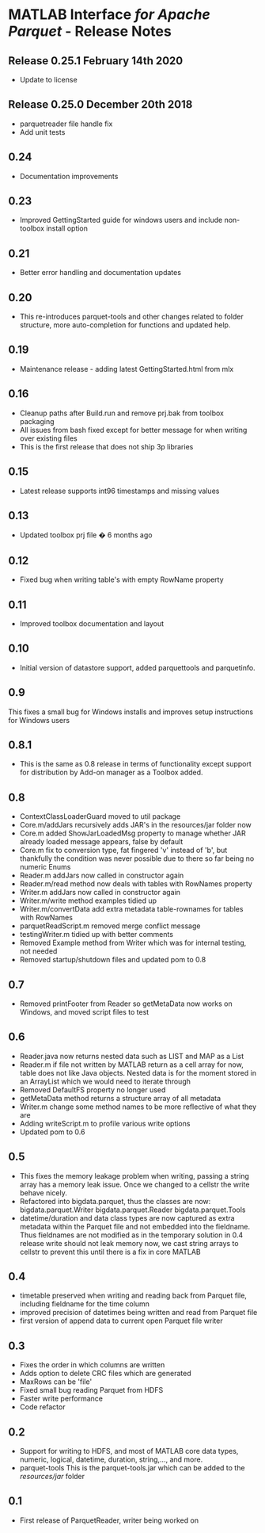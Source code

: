 #  MATLAB Interface *for Apache Parquet* - Release Notes

## Release 0.25.1 February 14th 2020
* Update to license

## Release 0.25.0 December 20th 2018
* parquetreader file handle fix
* Add unit tests

## 0.24
- Documentation improvements

## 0.23
- Improved GettingStarted guide for windows users and include non-toolbox install option

## 0.21
- Better error handling and documentation updates

## 0.20
- This re-introduces parquet-tools and other changes related to folder structure, more auto-completion for functions and updated help.

## 0.19
 - Maintenance release - adding latest GettingStarted.html from mlx

## 0.16
- Cleanup paths after Build.run and remove prj.bak from toolbox packaging
- All issues from bash fixed except for better message for when writing over existing files
- This is the first release that does not ship 3p libraries

## 0.15   
- Latest release supports int96 timestamps and  missing values

## 0.13
- Updated toolbox prj file � 6 months ago

## 0.12
- Fixed bug when writing table's with empty RowName property

## 0.11
- Improved toolbox documentation and layout

## 0.10
- Initial version of datastore support, added parquettools and parquetinfo.

## 0.9
This fixes a small bug for Windows installs and improves setup instructions
for Windows users

## 0.8.1
- This is the same as 0.8 release in terms of functionality except support for
distribution by Add-on manager as a Toolbox added.

## 0.8
- ContextClassLoaderGuard moved to util package
- Core.m/addJars recursively adds JAR's in the resources/jar folder now
- Core.m added ShowJarLoadedMsg property to manage whether JAR already loaded message appears, false by default
- Core.m fix to conversion type, fat fingered 'v' instead of 'b', but thankfully the condition was never possible due to there so far being no numeric Enums
- Reader.m addJars now called in constructor again
- Reader.m/read method now deals with tables with RowNames property
- Writer.m addJars now called in constructor again
- Writer.m/write method examples tidied up
- Writer.m/convertData add extra metadata table-rownames for tables with RowNames
- parquetReadScript.m removed merge conflict message
- testingWriter.m tidied up with better comments
- Removed Example method from Writer which was for internal testing, not needed
- Removed startup/shutdown files and updated pom to 0.8

## 0.7
- Removed printFooter from Reader so getMetaData now works on Windows, and moved
 script files to test

## 0.6
- Reader.java now returns nested data such as LIST and MAP as a List
- Reader.m if file not written by MATLAB return as a cell array for now, table
does not like Java objects. Nested data is for the moment stored in an
ArrayList which we would need to iterate through
- Removed DefaultFS property no longer used
- getMetaData method returns a structure array of all metadata
- Writer.m change some method names to be more reflective of what they are
- Adding writeScript.m to profile various write options
- Updated pom to 0.6

## 0.5
- This fixes the memory leakage problem when writing, passing a string array
has a memory leak issue. Once we changed to a cellstr the write behave nicely.
- Refactored into bigdata.parquet, thus the classes are now:
    bigdata.parquet.Writer
    bigdata.parquet.Reader
    bigdata.parquet.Tools
- datetime/duration and data class types are now captured as extra metadata
within the Parquet file and not embedded into the fieldname.
Thus fieldnames are not modified as in the temporary solution in 0.4 release
write should not leak memory now, we cast string arrays to cellstr to
prevent this until there is a fix in core MATLAB

## 0.4
- timetable preserved when writing and reading back from Parquet file,
including fieldname for the time column
- improved precision of datetimes being written and read from Parquet file
- first version of append data to current open Parquet file writer

## 0.3
- Fixes the order in which columns are written
- Adds option to delete CRC files which are generated
- MaxRows can be 'file'
- Fixed small bug reading Parquet from HDFS
- Faster write performance
- Code refactor

## 0.2  
- Support for writing to HDFS, and most of MATLAB core data types, numeric,
logical, datetime, duration, string,..., and more.
- parquet-tools  This is the parquet-tools.jar which can be added to the
*resources/jar* folder

## 0.1
- First release of ParquetReader, writer being worked on

